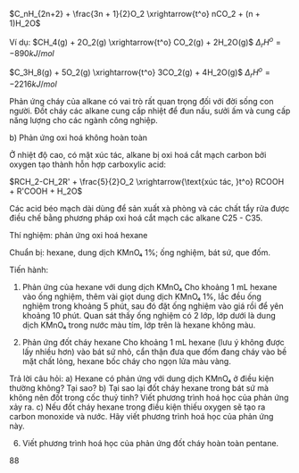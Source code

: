 $C_nH_{2n+2} + \frac{3n + 1}{2}O_2 \xrightarrow{t^o} nCO_2 + (n + 1)H_2O$

Ví dụ:
$CH_4(g) + 2O_2(g) \xrightarrow{t^o} CO_2(g) + 2H_2O(g)$     $\Delta_rH^o = - 890 kJ/mol$

$C_3H_8(g) + 5O_2(g) \xrightarrow{t^o} 3CO_2(g) + 4H_2O(g)$     $\Delta_rH^o = - 2 216 kJ/mol$

Phản ứng cháy của alkane có vai trò rất quan trọng đối với đời sống con người. Đốt cháy các alkane cung cấp nhiệt để đun nấu, sưởi ấm và cung cấp năng lượng cho các ngành công nghiệp.

b) Phản ứng oxi hoá không hoàn toàn

Ở nhiệt độ cao, có mặt xúc tác, alkane bị oxi hoá cắt mạch carbon bởi oxygen tạo thành hỗn hợp carboxylic acid:

$RCH_2-CH_2R' + \frac{5}{2}O_2 \xrightarrow{\text{xúc tác, }t^o} RCOOH + R'COOH + H_2O$

Các acid béo mạch dài dùng để sản xuất xà phòng và các chất tẩy rửa được điều chế bằng phương pháp oxi hoá cắt mạch các alkane C25 - C35.

Thí nghiệm: phản ứng oxi hoá hexane

Chuẩn bị: hexane, dung dịch KMnO₄ 1%; ống nghiệm, bát sứ, que đốm.

Tiến hành:
1. Phản ứng của hexane với dung dịch KMnO₄
Cho khoảng 1 mL hexane vào ống nghiệm, thêm vài giọt dung dịch KMnO₄ 1%, lắc đều ống nghiệm trong khoảng 5 phút, sau đó đặt ống nghiệm vào giá rồi để yên khoảng 10 phút. Quan sát thấy ống nghiệm có 2 lớp, lớp dưới là dung dịch KMnO₄ trong nước màu tím, lớp trên là hexane không màu.

2. Phản ứng đốt cháy hexane
Cho khoảng 1 mL hexane (lưu ý không được lấy nhiều hơn) vào bát sứ nhỏ, cẩn thận đưa que đốm đang cháy vào bề mặt chất lỏng, hexane bốc cháy cho ngọn lửa màu vàng.

Trả lời câu hỏi:
a) Hexane có phản ứng với dung dịch KMnO₄ ở điều kiện thường không? Tại sao?
b) Tại sao lại đốt cháy hexane trong bát sứ mà không nên đốt trong cốc thuỷ tinh? Viết phương trình hoá học của phản ứng xảy ra.
c) Nếu đốt cháy hexane trong điều kiện thiếu oxygen sẽ tạo ra carbon monoxide và nước. Hãy viết phương trình hoá học của phản ứng này.

6. Viết phương trình hoá học của phản ứng đốt cháy hoàn toàn pentane.

88